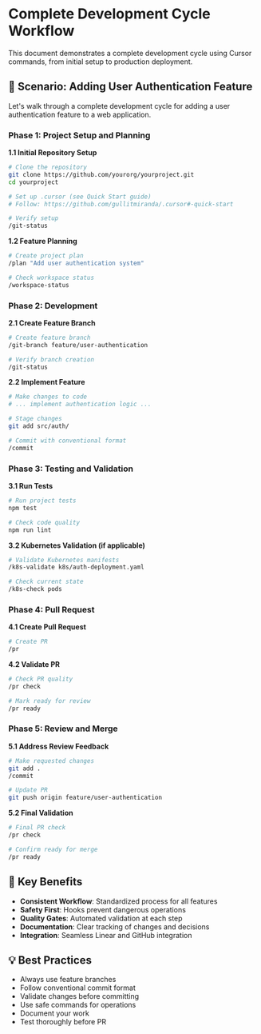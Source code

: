 # Complete Development Cycle Workflow

This document demonstrates a complete development cycle using Cursor commands, from initial setup to production deployment.

## 🚀 Scenario: Adding User Authentication Feature

Let's walk through a complete development cycle for adding a user authentication feature to a web application.

### Phase 1: Project Setup and Planning

**1.1 Initial Repository Setup**

```bash
# Clone the repository
git clone https://github.com/yourorg/yourproject.git
cd yourproject

# Set up .cursor (see Quick Start guide)
# Follow: https://github.com/gullitmiranda/.cursor#-quick-start

# Verify setup
/git-status
```

**1.2 Feature Planning**

```bash
# Create project plan
/plan "Add user authentication system"

# Check workspace status
/workspace-status
```

### Phase 2: Development

**2.1 Create Feature Branch**

```bash
# Create feature branch
/git-branch feature/user-authentication

# Verify branch creation
/git-status
```

**2.2 Implement Feature**

```bash
# Make changes to code
# ... implement authentication logic ...

# Stage changes
git add src/auth/

# Commit with conventional format
/commit
```

### Phase 3: Testing and Validation

**3.1 Run Tests**

```bash
# Run project tests
npm test

# Check code quality
npm run lint
```

**3.2 Kubernetes Validation (if applicable)**

```bash
# Validate Kubernetes manifests
/k8s-validate k8s/auth-deployment.yaml

# Check current state
/k8s-check pods
```

### Phase 4: Pull Request

**4.1 Create Pull Request**

```bash
# Create PR
/pr
```

**4.2 Validate PR**

```bash
# Check PR quality
/pr check

# Mark ready for review
/pr ready
```

### Phase 5: Review and Merge

**5.1 Address Review Feedback**

```bash
# Make requested changes
git add .
/commit

# Update PR
git push origin feature/user-authentication
```

**5.2 Final Validation**

```bash
# Final PR check
/pr check

# Confirm ready for merge
/pr ready
```

## 🎯 Key Benefits

- **Consistent Workflow**: Standardized process for all features
- **Safety First**: Hooks prevent dangerous operations
- **Quality Gates**: Automated validation at each step
- **Documentation**: Clear tracking of changes and decisions
- **Integration**: Seamless Linear and GitHub integration

## 💡 Best Practices

- Always use feature branches
- Follow conventional commit format
- Validate changes before committing
- Use safe commands for operations
- Document your work
- Test thoroughly before PR
